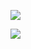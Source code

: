 [<img src="https://img.shields.io/badge/Instagram-E4405F?style=flat-square&logo=Instagram&logoColor=white"/>](https://www.instagram.com/churi__/)  

<img src="https://img.shields.io/badge/Android-3DDC84?style=flat-square&logo=Android&logoColor=white"/>
